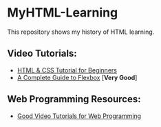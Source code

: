# MyHTML-Learning
This repository shows my history of HTML learning.

## Video Tutorials:
- [HTML & CSS Tutorial for Beginners](https://www.youtube.com/playlist?list=PLC3y8-rFHvwiLG5IsOAxDkacPGPVYZlOT)
- [A Complete Guide to Flexbox](https://css-tricks.com/snippets/css/a-guide-to-flexbox/) [**Very Good**]

## Web Programming Resources:
- [Good Video Tutorials for Web Programming](https://www.youtube.com/channel/UC80PWRj_ZU8Zu0HSMNVwKWw/playlists) 
